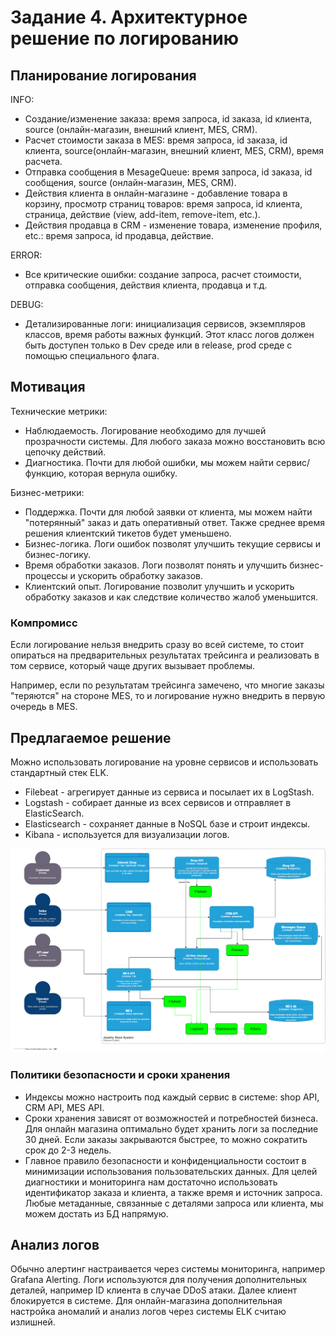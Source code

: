 # Задание 4. Архитектурное решение по логированию

## Планирование логирования

INFO:
- Создание/изменение заказа: время запроса, id заказа, id клиента, source (онлайн-магазин, внешний клиент, MES, CRM).
- Расчет стоимости заказа в MES: время запроса, id заказа, id клиента, source(онлайн-магазин, внешний клиент, MES, CRM), время расчета.
- Отправка сообщения в MesageQueue: время запроса, id заказа, id сообщения, source (онлайн-магазин, MES, CRM).
- Действия клиента в онлайн-магазине - добавление товара в корзину, просмотр страниц товаров: время запроса, id клиента, страница, действие (view, add-item, remove-item, etc.).
- Действия продавца в CRM - изменение товара, изменение профиля, etc.: время запроса, id продавца, действие.

ERROR:
- Все критические ошибки: создание запроса, расчет стоимости, отправка сообщения, действия клиента, продавца и т.д.

DEBUG:
- Детализированные логи: инициализация сервисов, экземпляров классов, время работы важных функций. Этот класс логов должен быть доступен только в Dev среде или в release, prod среде с помощью специального флага.

## Мотивация

Технические метрики:
- Наблюдаемость. Логирование необходимо для лучшей прозрачности системы. Для любого заказа можно восстановить всю цепочку действий.
- Диагностика. Почти для любой ошибки, мы можем найти сервис/функцию, которая вернула ошибку.

Бизнес-метрики:
- Поддержка. Почти для любой заявки от клиента, мы можем найти "потерянный" заказ и дать оперативный ответ. Также среднее время решения клиентский тикетов будет уменьшено.
- Бизнес-логика. Логи ошибок позволят улучшить текущие сервисы и бизнес-логику.
- Время обработки заказов. Логи позволят понять и улучшить бизнес-процессы и ускорить обработку заказов.
- Клиентский опыт. Логирование позволит улучшить и ускорить обработку заказов и как следствие количество жалоб уменьшится.

### Компромисс
Если логирование нельзя внедрить сразу во всей системе, то стоит опираться на предварительных результатах трейсинга и реализовать в том сервисе, который чаще других вызывает проблемы.

Например, если по результатам трейсинга замечено, что многие заказы "теряются" на стороне MES, то и логирование нужно внедрить в первую очередь в MES.

## Предлагаемое решение

Можно использовать логирование на уровне сервисов и использовать стандартный стек ELK.
- Filebeat - агрегирует данные из сервиса и посылает их в LogStash.
- Logstash - собирает данные из всех сервисов и отправляет в ElasticSearch.
- Elasticsearch - сохраняет данные в NoSQL базе и строит индексы.
- Kibana - используется для визуализации логов.

![Cхема системы с логированием](../images/elk-schema.png)

### Политики безопасности и сроки хранения

- Индексы можно настроить под каждый сервис в системе: shop API, CRM API, MES API.
- Сроки хранения зависят от возможностей и потребностей бизнеса. Для онлайн магазина оптимально будет хранить логи за последние 30 дней. Если заказы закрываются быстрее, то можно сократить срок до 2-3 недель.
- Главное правило безопасности и конфиденциальности состоит в минимизации использования пользовательских данных. Для целей диагностики и мониторинга нам достаточно использовать идентификатор заказа и клиента, а также время и источник запроса. Любые метаданные, связанные с деталями запроса или клиента, мы можем достать из БД напрямую.

## Анализ логов

Обычно алертинг настраивается через системы мониторинга, например Grafana Alerting. Логи используются для получения дополнительных деталей, например ID клиента в случае DDoS атаки. Далее клиент блокируется в системе.
Для онлайн-магазина дополнительная настройка аномалий и анализ логов через системы ELK считаю излишней.

